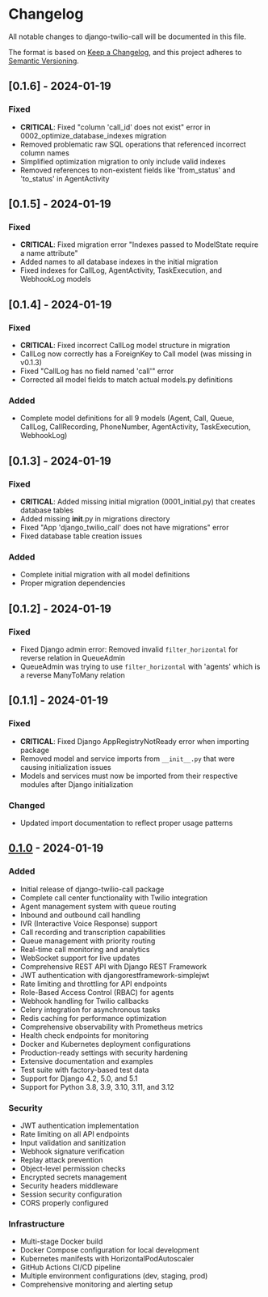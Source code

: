 # Changelog

All notable changes to django-twilio-call will be documented in this file.

The format is based on [Keep a Changelog](https://keepachangelog.com/en/1.0.0/),
and this project adheres to [Semantic Versioning](https://semver.org/spec/v2.0.0.html).

## [0.1.6] - 2024-01-19

### Fixed
- **CRITICAL**: Fixed "column 'call_id' does not exist" error in 0002_optimize_database_indexes migration
- Removed problematic raw SQL operations that referenced incorrect column names
- Simplified optimization migration to only include valid indexes
- Removed references to non-existent fields like 'from_status' and 'to_status' in AgentActivity

## [0.1.5] - 2024-01-19

### Fixed
- **CRITICAL**: Fixed migration error "Indexes passed to ModelState require a name attribute"
- Added names to all database indexes in the initial migration
- Fixed indexes for CallLog, AgentActivity, TaskExecution, and WebhookLog models

## [0.1.4] - 2024-01-19

### Fixed
- **CRITICAL**: Fixed incorrect CallLog model structure in migration
- CallLog now correctly has a ForeignKey to Call model (was missing in v0.1.3)
- Fixed "CallLog has no field named 'call'" error
- Corrected all model fields to match actual models.py definitions

### Added
- Complete model definitions for all 9 models (Agent, Call, Queue, CallLog, CallRecording, PhoneNumber, AgentActivity, TaskExecution, WebhookLog)

## [0.1.3] - 2024-01-19

### Fixed
- **CRITICAL**: Added missing initial migration (0001_initial.py) that creates database tables
- Added missing __init__.py in migrations directory
- Fixed "App 'django_twilio_call' does not have migrations" error
- Fixed database table creation issues

### Added
- Complete initial migration with all model definitions
- Proper migration dependencies

## [0.1.2] - 2024-01-19

### Fixed
- Fixed Django admin error: Removed invalid `filter_horizontal` for reverse relation in QueueAdmin
- QueueAdmin was trying to use `filter_horizontal` with 'agents' which is a reverse ManyToMany relation

## [0.1.1] - 2024-01-19

### Fixed
- **CRITICAL**: Fixed Django AppRegistryNotReady error when importing package
- Removed model and service imports from `__init__.py` that were causing initialization issues
- Models and services must now be imported from their respective modules after Django initialization

### Changed
- Updated import documentation to reflect proper usage patterns

## [0.1.0] - 2024-01-19

### Added
- Initial release of django-twilio-call package
- Complete call center functionality with Twilio integration
- Agent management system with queue routing
- Inbound and outbound call handling
- IVR (Interactive Voice Response) support
- Call recording and transcription capabilities
- Queue management with priority routing
- Real-time call monitoring and analytics
- WebSocket support for live updates
- Comprehensive REST API with Django REST Framework
- JWT authentication with djangorestframework-simplejwt
- Rate limiting and throttling for API endpoints
- Role-Based Access Control (RBAC) for agents
- Webhook handling for Twilio callbacks
- Celery integration for asynchronous tasks
- Redis caching for performance optimization
- Comprehensive observability with Prometheus metrics
- Health check endpoints for monitoring
- Docker and Kubernetes deployment configurations
- Production-ready settings with security hardening
- Extensive documentation and examples
- Test suite with factory-based test data
- Support for Django 4.2, 5.0, and 5.1
- Support for Python 3.8, 3.9, 3.10, 3.11, and 3.12

### Security
- JWT authentication implementation
- Rate limiting on all API endpoints
- Input validation and sanitization
- Webhook signature verification
- Replay attack prevention
- Object-level permission checks
- Encrypted secrets management
- Security headers middleware
- Session security configuration
- CORS properly configured

### Infrastructure
- Multi-stage Docker build
- Docker Compose configuration for local development
- Kubernetes manifests with HorizontalPodAutoscaler
- GitHub Actions CI/CD pipeline
- Multiple environment configurations (dev, staging, prod)
- Comprehensive monitoring and alerting setup

[0.1.0]: https://github.com/hmesfin/django-twilio-call/releases/tag/v0.1.0
